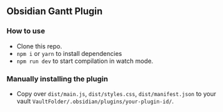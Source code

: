 ## Obsidian Gantt Plugin

### How to use

- Clone this repo.
- `npm i` or `yarn` to install dependencies
- `npm run dev` to start compilation in watch mode.

### Manually installing the plugin

- Copy over `dist/main.js`, `dist/styles.css`, `dist/manifest.json` to your vault `VaultFolder/.obsidian/plugins/your-plugin-id/`.
